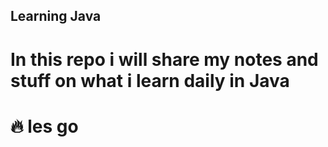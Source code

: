 ## Learning Java

# In this repo i will share my notes and stuff on what i learn daily in Java

# 🔥 les go
